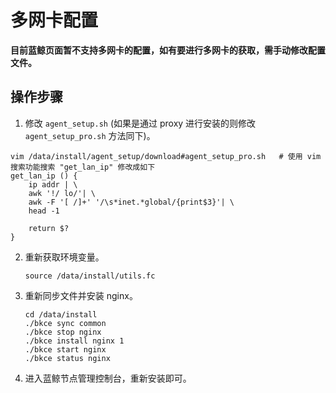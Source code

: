 # 多网卡配置

**目前蓝鲸页面暂不支持多网卡的配置，如有要进行多网卡的获取，需手动修改配置文件。**

## 操作步骤

1. 修改 `agent_setup.sh` (如果是通过 proxy 进行安装的则修改 `agent_setup_pro.sh` 方法同下)。

```shell
vim /data/install/agent_setup/download#agent_setup_pro.sh	# 使用 vim 搜索功能搜索 "get_lan_ip" 修改成如下
get_lan_ip () {
    ip addr | \
	awk '!/ lo/'| \
	awk -F '[ /]+' '/\s*inet.*global/{print$3}'| \
	head -1

    return $?
}

```

2. 重新获取环境变量。

   ```shell
   source /data/install/utils.fc
   ```



3. 重新同步文件并安装 nginx。

   ```shell
   cd /data/install
   ./bkce sync common
   ./bkce stop nginx
   ./bkce install nginx 1
   ./bkce start nginx
   ./bkce status nginx
   ```

4. 进入蓝鲸节点管理控制台，重新安装即可。
